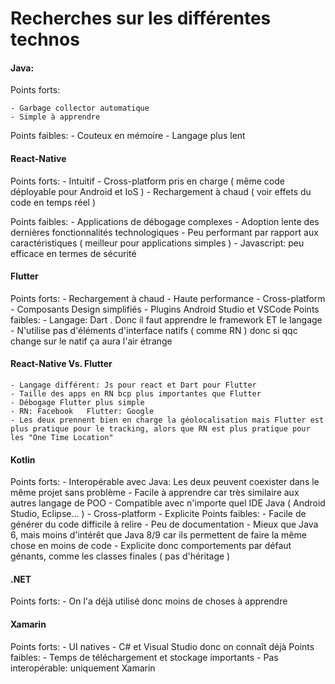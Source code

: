 
# Recherches sur les différentes technos

#### Java:
Points forts:

	- Garbage collector automatique
    - Simple à apprendre
    
Points faibles:
	- Couteux en mémoire
    - Langage plus lent 
    
#### React-Native
Points forts:
	- Intuitif
    - Cross-platform pris en charge ( même code déployable pour Android et IoS )
    - Rechargement à chaud ( voir effets du code en temps réel )
    
Points faibles:
	- Applications de débogage complexes
    - Adoption lente des dernières fonctionnalités technologiques
    - Peu performant par rapport aux caractéristiques ( meilleur pour applications simples )
    - Javascript: peu efficace en termes de sécurité
    
#### Flutter
Points forts:
	- Rechargement à chaud
    - Haute performance
    - Cross-platform
    - Composants Design simplifiés
    - Plugins Android Studio et VSCode
Points faibles:
	- Langage: Dart . Donc il faut apprendre le framework ET le langage
    - N'utilise pas d'éléments d'interface natifs ( comme RN ) donc si qqc change sur le natif ça aura l'air étrange

#### React-Native Vs. Flutter
	- Langage différent: Js pour react et Dart pour Flutter
    - Taille des apps en RN bcp plus importantes que Flutter
    - Débogage Flutter plus simple
    - RN: Facebook   Flutter: Google
    - Les deux prennent bien en charge la géolocalisation mais Flutter est plus pratique pour le tracking, alors que RN est plus pratique pour les "One Time Location"

#### Kotlin
Points forts:
	- Interopérable avec Java: Les deux peuvent coexister dans le même projet sans problème
    - Facile à apprendre car très similaire aux autres langage de POO
    - Compatible avec n'importe quel IDE Java ( Android Studio, Eclipse... )
    - Cross-platform
	- Explicite
Points faibles:
	- Facile de générer du code difficile à relire
    - Peu de documentation
    - Mieux que Java 6, mais moins d'intérêt que Java 8/9 car ils permettent de faire la même chose en moins de code
    - Explicite donc comportements par défaut génants, comme les classes finales ( pas d'héritage )
    
 #### .NET
 Points forts:
 	- On l'a déjà utilisé donc moins de choses à apprendre
 
 
 #### Xamarin
 Points forts:
 	- UI natives
    - C# et Visual Studio donc on connaît déjà
 Points faibles:
 	- Temps de téléchargement et stockage importants
    - Pas interopérable: uniquement Xamarin